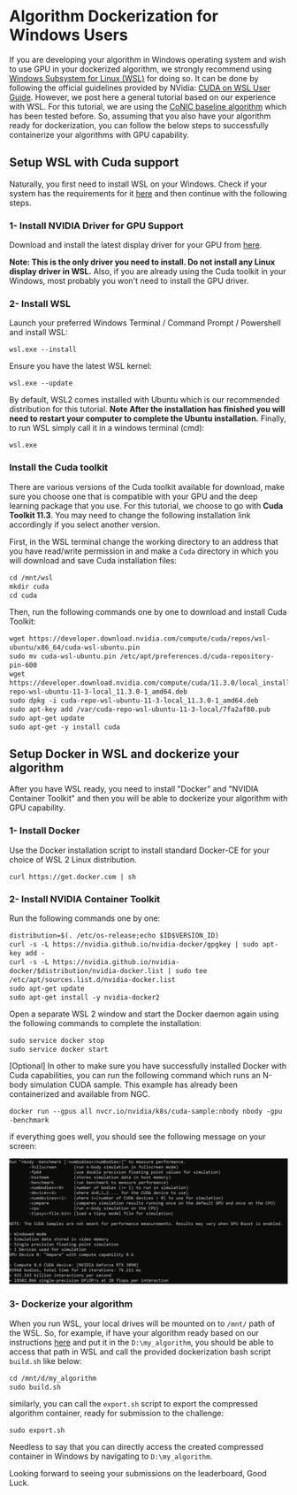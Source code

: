 # Algorithm Dockerization for Windows Users
If you are developing your algorithm in Windows operating system and wish to use GPU in your dockerized algorithm, we strongly recommend using [Windows Subsystem for Linux (WSL)](https://docs.microsoft.com/en-us/windows/wsl/about) for doing so. It can be done by following the official guidelines provided by NVidia: [CUDA on WSL User Guide](https://docs.nvidia.com/cuda/wsl-user-guide/index.html). However, we post here a general tutorial based on our experience with WSL. For this tutorial, we are using the [CoNIC baseline algorithm](https://github.com/TissueImageAnalytics/CoNIC/tree/docker-template/conic_baseline) which has been tested before. So, assuming that you also have your algorithm ready for dockerization, you can follow the below steps to successfully containerize your algorithms with GPU capability.

## Setup WSL with Cuda support
Naturally, you first need to install WSL on your Windows. Check if your system has the requirements for it [here](https://docs.nvidia.com/cuda/wsl-user-guide/index.html#wsl2-system-requirements) and then continue with the following steps.
### 1- Install NVIDIA Driver for GPU Support
Download and install the latest display driver for your GPU from [here](https://developer.nvidia.com/cuda/wsl).

**Note: This is the only driver you need to install. Do not install any Linux display driver in WSL.** Also, if you are already using the Cuda toolkit in your Windows, most probably you won't need to install the GPU driver.

### 2- Install WSL
Launch your preferred Windows Terminal / Command Prompt / Powershell and install WSL:
```
wsl.exe --install
```
Ensure you have the latest WSL kernel:
```
wsl.exe --update
```
By default, WSL2 comes installed with Ubuntu which is our recommended distribution for this tutorial. **Note After the installation has finished you will need to restart your computer to complete the Ubuntu installation.**
Finally, to run WSL simply call it in a windows terminal (cmd):
```
wsl.exe
```
### Install the Cuda toolkit
There are various versions of the Cuda toolkit available for download, make sure you choose one that is compatible with your GPU and the deep learning package that you use. For this tutorial, we choose to go with **Cuda Toolkit 11.3**. You may need to change the following installation link accordingly if you select another version.

First, in the WSL terminal change the working directory to an address that you have read/write permission in and make a `Cuda` directory in which you will download and save Cuda installation files:
```
cd /mnt/wsl
mkdir cuda
cd cuda
```
Then, run the following commands one by one to download and install Cuda Toolkit:
```
wget https://developer.download.nvidia.com/compute/cuda/repos/wsl-ubuntu/x86_64/cuda-wsl-ubuntu.pin
sudo mv cuda-wsl-ubuntu.pin /etc/apt/preferences.d/cuda-repository-pin-600
wget https://developer.download.nvidia.com/compute/cuda/11.3.0/local_installers/cuda-repo-wsl-ubuntu-11-3-local_11.3.0-1_amd64.deb
sudo dpkg -i cuda-repo-wsl-ubuntu-11-3-local_11.3.0-1_amd64.deb
sudo apt-key add /var/cuda-repo-wsl-ubuntu-11-3-local/7fa2af80.pub
sudo apt-get update
sudo apt-get -y install cuda
```

## Setup Docker in WSL and dockerize your algorithm
After you have WSL ready, you need to install "Docker" and "NVIDIA Container Toolkit" and then you will be able to dockerize your algorithm with GPU capability.

### 1- Install Docker
Use the Docker installation script to install standard Docker-CE for your choice of WSL 2 Linux distribution.
```
curl https://get.docker.com | sh 
```

### 2- Install NVIDIA Container Toolkit
Run the following commands one by one:
```
distribution=$(. /etc/os-release;echo $ID$VERSION_ID)
curl -s -L https://nvidia.github.io/nvidia-docker/gpgkey | sudo apt-key add -
curl -s -L https://nvidia.github.io/nvidia-docker/$distribution/nvidia-docker.list | sudo tee /etc/apt/sources.list.d/nvidia-docker.list
sudo apt-get update
sudo apt-get install -y nvidia-docker2  
```
Open a separate WSL 2 window and start the Docker daemon again using the following commands to complete the installation:
```
sudo service docker stop
sudo service docker start
```
[Optional] In other to make sure you have successfully installed Docker with Cuda capabilities, you can run the following command which runs an N-body simulation CUDA sample. This example has already been containerized and available from NGC.
```
docker run --gpus all nvcr.io/nvidia/k8s/cuda-sample:nbody nbody -gpu -benchmark
```
if everything goes well, you should see the following message on your screen:
<p align="center">
<img src="/doc/WSL_cuda.JPG">
</p>

### 3- Dockerize your algorithm
When you run WSL, your local drives will be mounted on to `/mnt/` path of the WSL. So, for example, if have your algorithm ready based on our instructions [here](https://github.com/TissueImageAnalytics/CoNIC/tree/windows-docker/conic_template) and put it in the `D:\my_algorithm`, you should be able to access that path in WSL and call the provided dockerization bash script `build.sh` like below:
```
cd /mnt/d/my_algorithm
sudo build.sh
```
similarly, you can call the `export.sh` script to export the compressed algorithm container, ready for submission to the challenge:
```
sudo export.sh
```
Needless to say that you can directly access the created compressed container in Windows by navigating to `D:\my_algorithm`.

Looking forward to seeing your submissions on the leaderboard, Good Luck.
